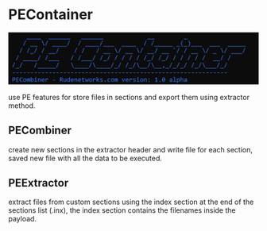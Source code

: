 # PEContainer
![PECombiner](/pecombiner.PNG)

use PE features for store files in sections and export them using extractor method.

## PECombiner
create new sections in the extractor header and write file for each section, saved new file with all the data to be executed.

## PEExtractor
extract files from custom sections using the index section at the end of the sections list (.inx), 
the index section contains the filenames inside the payload.

